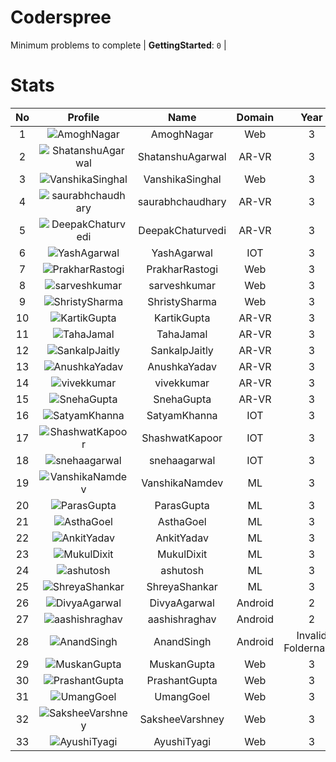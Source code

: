 
Coderspree
==========
  


Minimum problems to complete | **GettingStarted**: `0` |   

# Stats
  

|No|Profile|Name|Domain|Year|Solved|
| :---: | :---: | :---: | :---: | :---: | :---: |
|1|![AmoghNagar](https://avatars.githubusercontent.com/u/66239105?v=4&s=100)|AmoghNagar|Web|3|7|
|2|![ShatanshuAgarwal](https://avatars.githubusercontent.com/u/63258511?v=4&s=100)|ShatanshuAgarwal|AR-VR|3|5|
|3|![VanshikaSinghal](https://avatars.githubusercontent.com/u/56070358?v=4&s=100)|VanshikaSinghal|Web|3|5|
|4|![saurabhchaudhary](https://avatars.githubusercontent.com/u/54533861?v=4&s=100)|saurabhchaudhary|AR-VR|3|3|
|5|![DeepakChaturvedi](https://avatars.githubusercontent.com/u/61619479?v=4&s=100)|DeepakChaturvedi|AR-VR|3|2|
|6|![YashAgarwal](https://avatars.githubusercontent.com/u/59206738?v=4&s=100)|YashAgarwal|IOT|3|2|
|7|![PrakharRastogi](https://avatars.githubusercontent.com/u/73363063?v=4&s=100)|PrakharRastogi|Web|3|2|
|8|![sarveshkumar](https://avatars.githubusercontent.com/u/58571739?v=4&s=100)|sarveshkumar|Web|3|2|
|9|![ShristySharma](https://avatars.githubusercontent.com/u/63495575?v=4&s=100)|ShristySharma|Web|3|2|
|10|![KartikGupta](https://avatars.githubusercontent.com/u/57028920?v=4&s=100)|KartikGupta|AR-VR|3|1|
|11|![TahaJamal](https://avatars.githubusercontent.com/u/60614154?v=4&s=100)|TahaJamal|AR-VR|3|1|
|12|![SankalpJaitly](https://avatars.githubusercontent.com/u/63491937?v=4&s=100)|SankalpJaitly|AR-VR|3|1|
|13|![AnushkaYadav](https://avatars.githubusercontent.com/u/63538061?v=4&s=100)|AnushkaYadav|AR-VR|3|1|
|14|![vivekkumar](https://avatars.githubusercontent.com/u/60609162?v=4&s=100)|vivekkumar|AR-VR|3|1|
|15|![SnehaGupta](https://avatars.githubusercontent.com/u/63196333?v=4&s=100)|SnehaGupta|AR-VR|3|1|
|16|![SatyamKhanna](https://avatars.githubusercontent.com/u/52063544?v=4&s=100)|SatyamKhanna|IOT|3|1|
|17|![ShashwatKapoor](https://avatars.githubusercontent.com/u/74201117?v=4&s=100)|ShashwatKapoor|IOT|3|1|
|18|![snehaagarwal](https://avatars.githubusercontent.com/u/91549661?v=4&s=100)|snehaagarwal|IOT|3|1|
|19|![VanshikaNamdev](https://avatars.githubusercontent.com/u/64363094?v=4&s=100)|VanshikaNamdev|ML|3|1|
|20|![ParasGupta](https://avatars.githubusercontent.com/u/60445527?v=4&s=100)|ParasGupta|ML|3|1|
|21|![AsthaGoel](https://avatars.githubusercontent.com/u/62610706?v=4&s=100)|AsthaGoel|ML|3|1|
|22|![AnkitYadav](https://avatars.githubusercontent.com/u/66520710?v=4&s=100)|AnkitYadav|ML|3|1|
|23|![MukulDixit](https://avatars.githubusercontent.com/u/55882740?v=4&s=100)|MukulDixit|ML|3|1|
|24|![ashutosh](https://avatars.githubusercontent.com/u/60190101?v=4&s=100)|ashutosh|ML|3|1|
|25|![ShreyaShankar](https://avatars.githubusercontent.com/u/65847819?v=4&s=100)|ShreyaShankar|ML|3|1|
|26|![DivyaAgarwal](https://avatars.githubusercontent.com/u/90633079?v=4&s=100)|DivyaAgarwal|Android|2|1|
|27|![aashishraghav](https://avatars.githubusercontent.com/u/78898479?v=4&s=100)|aashishraghav|Android|2|1|
|28|![AnandSingh](https://avatars.githubusercontent.com/u/55613029?v=4&s=100)|AnandSingh|Android|Invalid Foldername|1|
|29|![MuskanGupta](https://avatars.githubusercontent.com/u/83127546?v=4&s=100)|MuskanGupta|Web|3|1|
|30|![PrashantGupta](https://avatars.githubusercontent.com/u/53941491?v=4&s=100)|PrashantGupta|Web|3|1|
|31|![UmangGoel](https://avatars.githubusercontent.com/u/63296710?v=4&s=100)|UmangGoel|Web|3|1|
|32|![SaksheeVarshney](https://avatars.githubusercontent.com/u/66488392?v=4&s=100)|SaksheeVarshney|Web|3|1|
|33|![AyushiTyagi](https://avatars.githubusercontent.com/u/60479969?v=4&s=100)|AyushiTyagi|Web|3|1|
